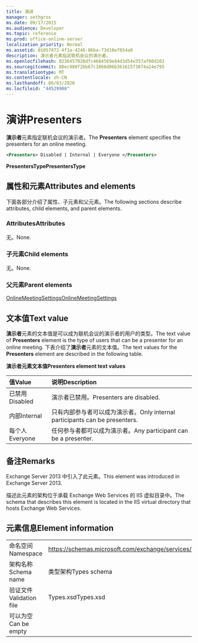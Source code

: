 ```yaml
---
title: 演讲
manager: sethgros
ms.date: 09/17/2015
ms.audience: Developer
ms.topic: reference
ms.prod: office-online-server
localization_priority: Normal
ms.assetid: 01057872-4f1a-4246-86ba-73d10ef854a0
description: 演示者元素指定联机会议的演示者。
ms.openlocfilehash: 0236457020dfc4684569e84d3d54e357af00d102
ms.sourcegitcommit: 88ec988f2bb67c1866d06b361615f3674a24e795
ms.translationtype: MT
ms.contentlocale: zh-CN
ms.lasthandoff: 06/03/2020
ms.locfileid: "44529908"
---
```

# <a name="presenters"></a><span data-ttu-id="114f6-103">演讲</span><span class="sxs-lookup"><span data-stu-id="114f6-103">Presenters</span></span>

<span data-ttu-id="114f6-104">**演示者**元素指定联机会议的演示者。</span><span class="sxs-lookup"><span data-stu-id="114f6-104">The **Presenters** element specifies the presenters for an online meeting.</span></span> 
  
```XML
<Presenters> Disabled | Internal | Everyone </Presenters>
```

 <span data-ttu-id="114f6-105">**PresentersType**</span><span class="sxs-lookup"><span data-stu-id="114f6-105">**PresentersType**</span></span>
## <a name="attributes-and-elements"></a><span data-ttu-id="114f6-106">属性和元素</span><span class="sxs-lookup"><span data-stu-id="114f6-106">Attributes and elements</span></span>

<span data-ttu-id="114f6-107">下面各部分介绍了属性、子元素和父元素。</span><span class="sxs-lookup"><span data-stu-id="114f6-107">The following sections describe attributes, child elements, and parent elements.</span></span>
  
### <a name="attributes"></a><span data-ttu-id="114f6-108">Attributes</span><span class="sxs-lookup"><span data-stu-id="114f6-108">Attributes</span></span>

<span data-ttu-id="114f6-109">无。</span><span class="sxs-lookup"><span data-stu-id="114f6-109">None.</span></span>
  
### <a name="child-elements"></a><span data-ttu-id="114f6-110">子元素</span><span class="sxs-lookup"><span data-stu-id="114f6-110">Child elements</span></span>

<span data-ttu-id="114f6-111">无。</span><span class="sxs-lookup"><span data-stu-id="114f6-111">None.</span></span>
  
### <a name="parent-elements"></a><span data-ttu-id="114f6-112">父元素</span><span class="sxs-lookup"><span data-stu-id="114f6-112">Parent elements</span></span>

[<span data-ttu-id="114f6-113">OnlineMeetingSettings</span><span class="sxs-lookup"><span data-stu-id="114f6-113">OnlineMeetingSettings</span></span>](onlinemeetingsettings.md)
  
## <a name="text-value"></a><span data-ttu-id="114f6-114">文本值</span><span class="sxs-lookup"><span data-stu-id="114f6-114">Text value</span></span>

<span data-ttu-id="114f6-115">**演示者**元素的文本值是可以成为联机会议的演示者的用户的类型。</span><span class="sxs-lookup"><span data-stu-id="114f6-115">The text value of **Presenters** element is the type of users that can be a presenter for an online meeting.</span></span> <span data-ttu-id="114f6-116">下表介绍了**演示者**元素的文本值。</span><span class="sxs-lookup"><span data-stu-id="114f6-116">The text values for the **Presenters** element are described in the following table.</span></span> 
  
<span data-ttu-id="114f6-117">**演示者元素文本值**</span><span class="sxs-lookup"><span data-stu-id="114f6-117">**Presenters element text values**</span></span>

|<span data-ttu-id="114f6-118">**值**</span><span class="sxs-lookup"><span data-stu-id="114f6-118">**Value**</span></span>|<span data-ttu-id="114f6-119">**说明**</span><span class="sxs-lookup"><span data-stu-id="114f6-119">**Description**</span></span>|
|:-----|:-----|
|<span data-ttu-id="114f6-120">已禁用</span><span class="sxs-lookup"><span data-stu-id="114f6-120">Disabled</span></span>  <br/> |<span data-ttu-id="114f6-121">演示者已禁用。</span><span class="sxs-lookup"><span data-stu-id="114f6-121">Presenters are disabled.</span></span>  <br/> |
|<span data-ttu-id="114f6-122">内部</span><span class="sxs-lookup"><span data-stu-id="114f6-122">Internal</span></span>  <br/> |<span data-ttu-id="114f6-123">只有内部参与者可以成为演示者。</span><span class="sxs-lookup"><span data-stu-id="114f6-123">Only internal participants can be presenters.</span></span>  <br/> |
|<span data-ttu-id="114f6-124">每个人</span><span class="sxs-lookup"><span data-stu-id="114f6-124">Everyone</span></span>  <br/> |<span data-ttu-id="114f6-125">任何参与者都可以成为演示者。</span><span class="sxs-lookup"><span data-stu-id="114f6-125">Any participant can be a presenter.</span></span>  <br/> |
   
## <a name="remarks"></a><span data-ttu-id="114f6-126">备注</span><span class="sxs-lookup"><span data-stu-id="114f6-126">Remarks</span></span>

<span data-ttu-id="114f6-127">Exchange Server 2013 中引入了此元素。</span><span class="sxs-lookup"><span data-stu-id="114f6-127">This element was introduced in Exchange Server 2013.</span></span>
  
<span data-ttu-id="114f6-128">描述此元素的架构位于承载 Exchange Web Services 的 IIS 虚拟目录中。</span><span class="sxs-lookup"><span data-stu-id="114f6-128">The schema that describes this element is located in the IIS virtual directory that hosts Exchange Web Services.</span></span>
  
## <a name="element-information"></a><span data-ttu-id="114f6-129">元素信息</span><span class="sxs-lookup"><span data-stu-id="114f6-129">Element information</span></span>

|||
|:-----|:-----|
|<span data-ttu-id="114f6-130">命名空间</span><span class="sxs-lookup"><span data-stu-id="114f6-130">Namespace</span></span>  <br/> |https://schemas.microsoft.com/exchange/services/2006/types  <br/> |
|<span data-ttu-id="114f6-131">架构名称</span><span class="sxs-lookup"><span data-stu-id="114f6-131">Schema name</span></span>  <br/> |<span data-ttu-id="114f6-132">类型架构</span><span class="sxs-lookup"><span data-stu-id="114f6-132">Types schema</span></span>  <br/> |
|<span data-ttu-id="114f6-133">验证文件</span><span class="sxs-lookup"><span data-stu-id="114f6-133">Validation file</span></span>  <br/> |<span data-ttu-id="114f6-134">Types.xsd</span><span class="sxs-lookup"><span data-stu-id="114f6-134">Types.xsd</span></span>  <br/> |
|<span data-ttu-id="114f6-135">可以为空</span><span class="sxs-lookup"><span data-stu-id="114f6-135">Can be empty</span></span>  <br/> ||
   

